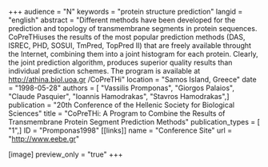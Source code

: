 +++
audience = "N"
keywords = "protein structure prediction"
langid = "english"
abstract = "Different methods have been developed for the prediction and topology of transmembrane segments in protein sequences. CoPreTHiuses the results of the most popular prediction methods (DAS, ISREC, PHD, SOSUI, TmPred, TopPred II) that are freely available throught the Internet, combining them into a joint histogram for each protein. Clearly, the joint prediction algorithm, produces superior quality results than individual prediction schemes. The program is available at http://athina.biol.uoa.gr /CoPreTHi"
location = "Samos Island, Greece"
date = "1998-05-28"
authors = [ "Vassilis Promponas", "Giorgos Palaios", "Claude Pasquier", "Ioannis Hamodrakas", "Stavros Hamodrakas",]
publication = "20th Conference of the Hellenic Society for Biological Sciences"
title = "CoPreTHi: A Program to Combine the Results of Transmembrane Protein Segment Prediction Methods"
publication_types = [ "1",]
ID = "Promponas1998"
[[links]]
name = "Conference Site"
url = "http://www.eebe.gr"

[image]
preview_only = "true"
+++
